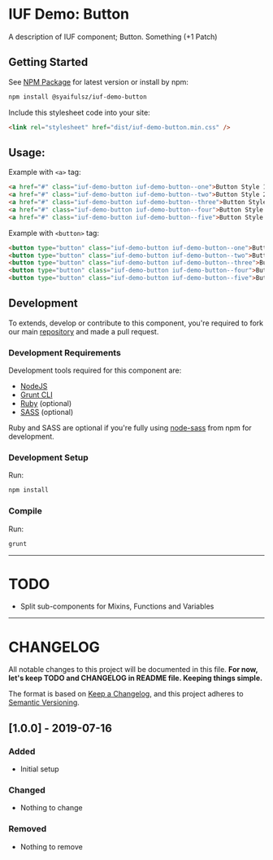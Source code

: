 # IUF Demo: Button

A description of IUF component; Button. Something (+1 Patch)

## Getting Started

See [NPM Package](https://www.npmjs.com/package/@syaifulsz/iuf-demo-button) for latest version or install by npm:

```sh
npm install @syaifulsz/iuf-demo-button
```

Include this stylesheet code into your site:

```html
<link rel="stylesheet" href="dist/iuf-demo-button.min.css" />
```

## Usage:

Example with `<a>` tag:

```html
<a href="#" class="iuf-demo-button iuf-demo-button--one">Button Style 1</a>
<a href="#" class="iuf-demo-button iuf-demo-button--two">Button Style 2</a>
<a href="#" class="iuf-demo-button iuf-demo-button--three">Button Style 3</a>
<a href="#" class="iuf-demo-button iuf-demo-button--four">Button Style 4</a>
<a href="#" class="iuf-demo-button iuf-demo-button--five">Button Style 5</a>
```

Example with `<button>` tag:

```html
<button type="button" class="iuf-demo-button iuf-demo-button--one">Button Style 1</button>
<button type="button" class="iuf-demo-button iuf-demo-button--two">Button Style 2</button>
<button type="button" class="iuf-demo-button iuf-demo-button--three">Button Style 3</button>
<button type="button" class="iuf-demo-button iuf-demo-button--four">Button Style 4</button>
<button type="button" class="iuf-demo-button iuf-demo-button--five">Button Style 5</button>
```

## Development

To extends, develop or contribute to this component, you're required to fork our main [repository](https://github.com/syaifulsz/my-css-components) and made a pull request.

### Development Requirements

Development tools required for this component are:

- [NodeJS](https://nodejs.org/en/)
- [Grunt CLI](https://gruntjs.com)
- [Ruby](https://www.ruby-lang.org/en/) (optional)
- [SASS](https://sass-lang.com) (optional)

Ruby and SASS are optional if you're fully using [node-sass](https://github.com/sass/node-sass) from npm for development.

### Development Setup

Run:

```sh
npm install
```

### Compile

Run:

```sh
grunt
```
---

# TODO

- Split sub-components for Mixins, Functions and Variables

---

# CHANGELOG

All notable changes to this project will be documented in this file. **For now, let's keep TODO and CHANGELOG in README file. Keeping things simple.**

The format is based on [Keep a Changelog](https://keepachangelog.com/en/1.0.0/),
and this project adheres to [Semantic Versioning](https://semver.org/spec/v2.0.0.html).

## [1.0.0] - 2019-07-16
### Added
- Initial setup

### Changed
- Nothing to change

### Removed
- Nothing to remove
